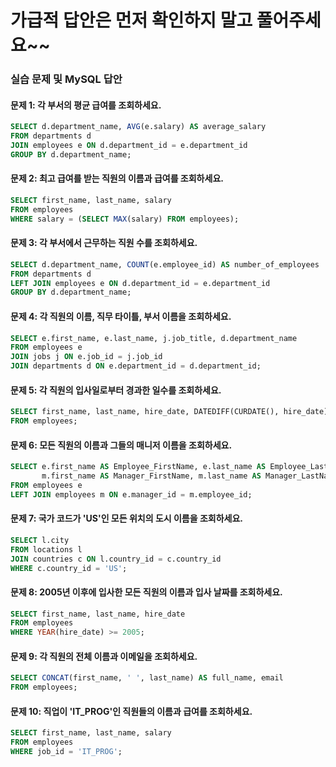 # 가급적 답안은 먼저 확인하지 말고 풀어주세요~~ 


### 실습 문제 및 MySQL 답안

#### 문제 1: 각 부서의 평균 급여를 조회하세요.
```sql
SELECT d.department_name, AVG(e.salary) AS average_salary
FROM departments d
JOIN employees e ON d.department_id = e.department_id
GROUP BY d.department_name;
```

#### 문제 2: 최고 급여를 받는 직원의 이름과 급여를 조회하세요.
```sql
SELECT first_name, last_name, salary
FROM employees
WHERE salary = (SELECT MAX(salary) FROM employees);
```

#### 문제 3: 각 부서에서 근무하는 직원 수를 조회하세요.
```sql
SELECT d.department_name, COUNT(e.employee_id) AS number_of_employees
FROM departments d
LEFT JOIN employees e ON d.department_id = e.department_id
GROUP BY d.department_name;
```

#### 문제 4: 각 직원의 이름, 직무 타이틀, 부서 이름을 조회하세요.
```sql
SELECT e.first_name, e.last_name, j.job_title, d.department_name
FROM employees e
JOIN jobs j ON e.job_id = j.job_id
JOIN departments d ON e.department_id = d.department_id;
```

#### 문제 5: 각 직원의 입사일로부터 경과한 일수를 조회하세요.
```sql
SELECT first_name, last_name, hire_date, DATEDIFF(CURDATE(), hire_date) AS days_since_hire
FROM employees;
```

#### 문제 6: 모든 직원의 이름과 그들의 매니저 이름을 조회하세요.
```sql
SELECT e.first_name AS Employee_FirstName, e.last_name AS Employee_LastName,
       m.first_name AS Manager_FirstName, m.last_name AS Manager_LastName
FROM employees e
LEFT JOIN employees m ON e.manager_id = m.employee_id;
```

#### 문제 7: 국가 코드가 'US'인 모든 위치의 도시 이름을 조회하세요.
```sql
SELECT l.city
FROM locations l
JOIN countries c ON l.country_id = c.country_id
WHERE c.country_id = 'US';
```

#### 문제 8: 2005년 이후에 입사한 모든 직원의 이름과 입사 날짜를 조회하세요.
```sql
SELECT first_name, last_name, hire_date
FROM employees
WHERE YEAR(hire_date) >= 2005;
```

#### 문제 9: 각 직원의 전체 이름과 이메일을 조회하세요.
```sql
SELECT CONCAT(first_name, ' ', last_name) AS full_name, email
FROM employees;
```

#### 문제 10: 직업이 'IT_PROG'인 직원들의 이름과 급여를 조회하세요.
```sql
SELECT first_name, last_name, salary
FROM employees
WHERE job_id = 'IT_PROG';
```
